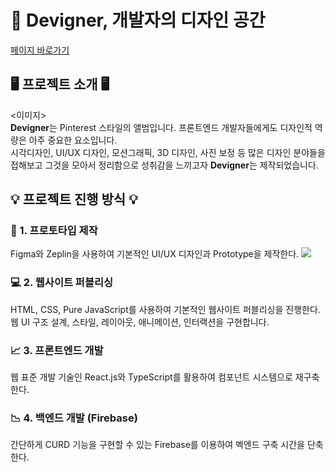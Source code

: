 # 🌌 Devigner, 개발자의 디자인 공간
[페이지 바로가기](#) <br>

## 🖥 프로젝트 소개 🖥
<이미지> <br>
**Devigner**는 Pinterest 스타일의 앨범입니다. 프론트엔드 개발자들에게도 디자인적 역량은 아주 중요한 요소입니다. <br>
시각디자인, UI/UX 디자인, 모션그래픽, 3D 디자인, 사진 보정 등 많은 디자인 분야들을 접해보고 그것을 모아서 정리함으로 성취감을 느끼고자 **Devigner**는 제작되었습니다.

## 💡 프로젝트 진행 방식 💡

### 📃 1. 프로토타입 제작 
Figma와 Zeplin을 사용하여 기본적인 UI/UX 디자인과 Prototype을 제작한다.
<img src = "https://user-images.githubusercontent.com/58673491/193507733-f36fa7d0-9242-4c42-9723-dc544dac62a7.png">
### 💻 2. 웹사이트 퍼블리싱 
HTML, CSS, Pure JavaScript를 사용하여 기본적인 웹사이트 퍼블리싱을 진행한다. <br>
웹 UI 구조 설계, 스타일, 레이아웃, 애니메이션, 인터랙션을 구현합니다.
### 📈 3. 프론트엔드 개발 
웹 표준 개발 기술인 React.js와 TypeScript를 활용하여 컴포넌트 시스템으로 재구축한다.
### 📉 4. 백엔드 개발 (Firebase)
간단하게 CURD 기능을 구현할 수 있는 Firebase를 이용하여 벡엔드 구축 시간을 단축한다.

